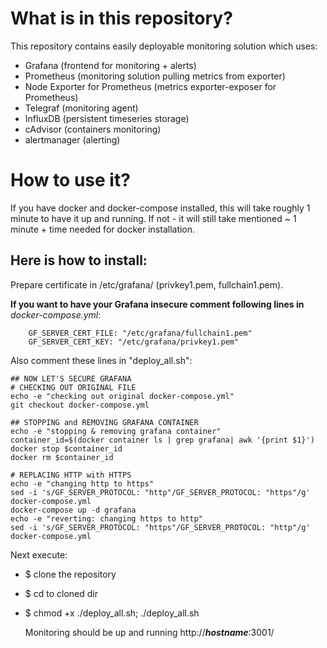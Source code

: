 # What is in this repository?

This repository contains easily deployable monitoring solution which uses:
 - Grafana (frontend for monitoring + alerts)
 - Prometheus (monitoring solution pulling metrics from exporter)
 - Node Exporter for Prometheus (metrics exporter-exposer for Prometheus)
 - Telegraf (monitoring agent)
 - InfluxDB (persistent timeseries storage)
 - cAdvisor (containers monitoring)
 - alertmanager (alerting)


# How to use it?

If you have docker and docker-compose installed, this will take roughly 1 minute to have it up and running.
If not - it will still take mentioned ~ 1 minute + time needed for docker installation.

## Here is how to install:

Prepare certificate in /etc/grafana/ (privkey1.pem, fullchain1.pem).

**If you want to have your Grafana insecure comment following lines in** *docker-compose.yml*:

        GF_SERVER_CERT_FILE: "/etc/grafana/fullchain1.pem"
        GF_SERVER_CERT_KEY: "/etc/grafana/privkey1.pem"



Also comment these lines in "deploy_all.sh":

```
## NOW LET'S SECURE GRAFANA
# CHECKING OUT ORIGINAL FILE
echo -e "checking out original docker-compose.yml"
git checkout docker-compose.yml

## STOPPING and REMOVING GRAFANA CONTAINER
echo -e "stopping & removing grafana container"
container_id=$(docker container ls | grep grafana| awk '{print $1}')
docker stop $container_id
docker rm $container_id

# REPLACING HTTP with HTTPS
echo -e "changing http to https"
sed -i 's/GF_SERVER_PROTOCOL: "http"/GF_SERVER_PROTOCOL: "https"/g' docker-compose.yml
docker-compose up -d grafana
echo -e "reverting: changing https to http"
sed -i 's/GF_SERVER_PROTOCOL: "https"/GF_SERVER_PROTOCOL: "http"/g' docker-compose.yml
```

Next execute:
* $ clone the repository
* $ cd to cloned dir
* $ chmod +x ./deploy_all.sh; ./deploy_all.sh


    Monitoring should be up and running http://_**hostname**_:3001/
